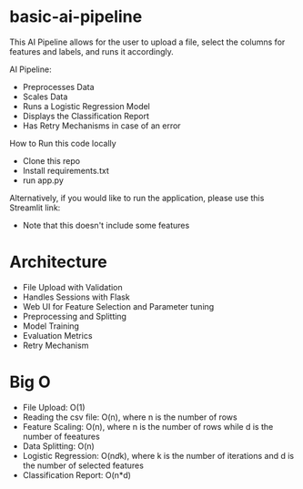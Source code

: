 # basic-ai-pipeline

This AI Pipeline allows for the user to upload a file, select the columns for features and labels, and runs it accordingly. 

AI Pipeline:
- Preprocesses Data
- Scales Data
- Runs a Logistic Regression Model
- Displays the Classification Report
- Has Retry Mechanisms in case of an error

How to Run this code locally
- Clone this repo
- Install requirements.txt
- run app.py

Alternatively, if you would like to run the application, please use this Streamlit link: <LINK>
* Note that this doesn't include some features

# Architecture
- File Upload with Validation
- Handles Sessions with Flask
- Web UI for Feature Selection and Parameter tuning
- Preprocessing and Splitting
- Model Training
- Evaluation Metrics
- Retry Mechanism

# Big O
- File Upload: O(1)
- Reading the csv file: O(n), where n is the number of rows
- Feature Scaling: O(n), where n is the number of rows while d is the number of feeatures
- Data Splitting: O(n)
- Logistic Regression: O(n*d*k), where k is the number of iterations and d is the number of selected features
- Classification Report: O(n*d)
